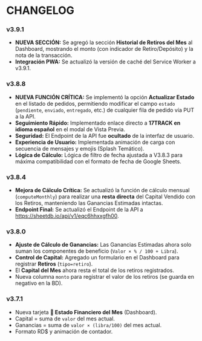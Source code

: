 # CHANGELOG

### v3.9.1
- **NUEVA SECCIÓN:** Se agregó la sección **Historial de Retiros del Mes** al Dashboard, mostrando el monto (con indicador de Retiro/Depósito) y la nota de la transacción.
- **Integración PWA:** Se actualizó la versión de caché del Service Worker a v3.9.1.

### v3.8.8
- **NUEVA FUNCIÓN CRÍTICA:** Se implementó la opción **Actualizar Estado** en el listado de pedidos, permitiendo modificar el campo `estado` (`pendiente`, `enviado`, `entregado`, etc.) de cualquier fila de pedido vía PUT a la API.
- **Seguimiento Rápido:** Implementado enlace directo a **17TRACK en idioma español** en el modal de Vista Previa.
- **Seguridad:** El Endpoint de la API fue **ocultado** de la interfaz de usuario.
- **Experiencia de Usuario:** Implementada animación de carga con secuencia de mensajes y emojis (Splash Temático).
- **Lógica de Cálculo:** Lógica de filtro de fecha ajustada a V3.8.3 para máxima compatibilidad con el formato de fecha de Google Sheets.

### v3.8.4
- **Mejora de Cálculo Crítica:** Se actualizó la función de cálculo mensual (`computeMonthly`) para realizar una **resta directa** del Capital Vendido con los Retiros, manteniendo las Ganancias Estimadas intactas.
- **Endpoint Final:** Se actualizó el Endpoint de la API a https://sheetdb.io/api/v1/eqc6hhxxgfh00.

### v3.8.0
- **Ajuste de Cálculo de Ganancias:** Las Ganancias Estimadas ahora solo suman los componentes de beneficio (`Valor × % / 100 + Libra`).
- **Control de Capital:** Agregado un formulario en el Dashboard para registrar **Retiros** (`tipo=retiro`).
- El **Capital del Mes** ahora resta el total de los retiros registrados.
- Nueva columna `monto` para registrar el valor de los retiros (se guarda en negativo en la BD).

### v3.7.1
- Nueva tarjeta **💼 Estado Financiero del Mes** (Dashboard).
- Capital = suma de `valor` del mes actual.
- Ganancias = suma de `valor × (libra/100)` del mes actual.
- Formato RD$ y animación de contador.

